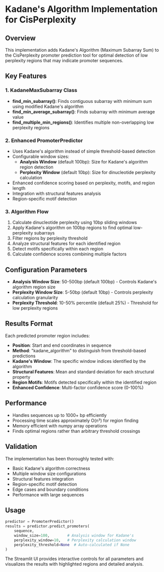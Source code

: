 # Kadane's Algorithm Implementation for CisPerplexity

## Overview

This implementation adds Kadane's Algorithm (Maximum Subarray Sum) to the CisPerplexity promoter prediction tool for optimal detection of low perplexity regions that may indicate promoter sequences.

## Key Features

### 1. KadaneMaxSubarray Class
- **find_min_subarray()**: Finds contiguous subarray with minimum sum using modified Kadane's algorithm
- **find_min_average_subarray()**: Finds subarray with minimum average value  
- **find_multiple_min_regions()**: Identifies multiple non-overlapping low perplexity regions

### 2. Enhanced PromoterPredictor
- Uses Kadane's algorithm instead of simple threshold-based detection
- Configurable window sizes:
  - **Analysis Window** (default 100bp): Size for Kadane's algorithm region detection
  - **Perplexity Window** (default 10bp): Size for dinucleotide perplexity calculation
- Enhanced confidence scoring based on perplexity, motifs, and region length
- Integration with structural features analysis
- Region-specific motif detection

### 3. Algorithm Flow
1. Calculate dinucleotide perplexity using 10bp sliding windows
2. Apply Kadane's algorithm on 100bp regions to find optimal low-perplexity subarrays
3. Filter regions by perplexity threshold
4. Analyze structural features for each identified region
5. Detect motifs specifically within each region
6. Calculate confidence scores combining multiple factors

## Configuration Parameters

- **Analysis Window Size**: 50-500bp (default 100bp) - Controls Kadane's algorithm region size
- **Perplexity Window Size**: 5-50bp (default 10bp) - Controls perplexity calculation granularity  
- **Perplexity Threshold**: 10-50% percentile (default 25%) - Threshold for low perplexity regions

## Results Format

Each predicted promoter region includes:
- **Position**: Start and end coordinates in sequence
- **Method**: "kadane_algorithm" to distinguish from threshold-based predictions
- **Kadane's Window**: The specific window indices identified by the algorithm
- **Structural Features**: Mean and standard deviation for each structural property
- **Region Motifs**: Motifs detected specifically within the identified region
- **Enhanced Confidence**: Multi-factor confidence score (0-100%)

## Performance

- Handles sequences up to 1000+ bp efficiently
- Processing time scales approximately O(n²) for region finding
- Memory efficient with numpy array operations
- Finds optimal regions rather than arbitrary threshold crossings

## Validation

The implementation has been thoroughly tested with:
- Basic Kadane's algorithm correctness
- Multiple window size configurations  
- Structural features integration
- Region-specific motif detection
- Edge cases and boundary conditions
- Performance with large sequences

## Usage

```python
predictor = PromoterPredictor()
results = predictor.predict_promoters(
    sequence,
    window_size=100,        # Analysis window for Kadane's
    perplexity_window=10,   # Perplexity calculation window
    perplexity_threshold=None  # Auto-calculated if None
)
```

The Streamlit UI provides interactive controls for all parameters and visualizes the results with highlighted regions and detailed analysis.